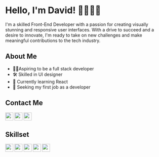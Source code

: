 # Hello, I'm David! 👋👨🏿‍💻

I'm a skilled Front-End Developer with a passion for creating visually stunning and responsive user interfaces. With a drive to succeed and a desire to innovate, I'm ready to take on new challenges and make meaningful contributions to the tech industry.

## About Me
- 💪🏽Aspiring to be a full stack developer
- 🛠 Skilled in UI designer
- 🌱 Currently learning React
- 💼 Seeking my first job as a developer

## Contact Me
<a href="https://twitter.com/ola_dayve"><img height="25" width="25" src="https://cdn.simpleicons.org/twitter/gray" /></a>
<a href="https://www.linkedin.com/in/olanrewaju-david/"><img height="25" width="25" src="https://cdn.simpleicons.org/linkedin/gray" /></a>
<a href="mailto:davidolanrewaju538@gmail.com"><img height="25" width="25" src="https://cdn.simpleicons.org/gmail/gray" /></a>

## Skillset
<a href="#"><img height="25" width="25" src="https://cdn.simpleicons.org/html5/gray" /></a>
<a href="#"><img height="25" width="25" src="https://cdn.simpleicons.org/css3/gray" /></a>
<a href="#"><img height="25" width="25" src="https://cdn.simpleicons.org/javascript/gray" /></a>
<a href="#"><img height="25" width="25" src="https://cdn.simpleicons.org/react/gray" /></a>
<a href="#"><img height="25" width="25" src="https://cdn.simpleicons.org/figma/gray" /></a>

<!-- ## My StatCard
<!-- [![David's GitHub stats](https://github-readme-stats.vercel.app/api?username=dave-prog&show_icons=true&theme=github_dark_dimmed)](https://github.com/dave-prog/github-readme-stats) -->
<!-- [![Top Langs](https://github-readme-stats.vercel.app/api/top-langs/?username=dave-prog&hide_progress=true&layout=compact&theme=github_dark_dimmed)](https://github.com/dave-prog/github-readme-stats) -->



<!-- My proficiency in HTML, CSS, Bootstrap, and JavaScript allows me to produce high-quality code that meets project requirements and exceeds client expectations. Also, aspiring to be a Full-Stack Developer, I'm dedicated to continuous learning and staying up-to-date with industry trends and best practices. Currently seeking new job opportunities to contribute to exciting projects and further develop my skills. With a drive to succeed and a desire to innovate, I'm ready to take on new challenges and make meaningful contributions to the tech industry.-->
<!--
**dave-prog/dave-prog** is a ✨ _special_ ✨ repository because it+98s `README.md` (this file) appears on your GitHub profile.

Here are some ideas to get you started:

- 🔭 I’m currently working on ...
- 🌱 I’m currently learning ...
- 👯 I’m looking to collaborate on ...
- 🤔 I’m looking for help with ...
- 💬 Ask me about ...
- 📫 How to reach me: ...
- 😄 Pronouns: ...
- ⚡ Fun fact: ...
-->
